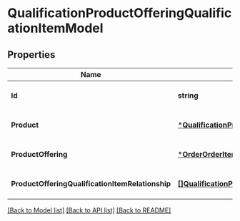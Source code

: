 # QualificationProductOfferingQualificationItemModel

## Properties
Name | Type | Description | Notes
------------ | ------------- | ------------- | -------------
**Id** | **string** |  | [optional] [default to null]
**Product** | [***QualificationProductOfferingQualificationItemModelProduct**](qualificationProductOfferingQualificationItemModel_product.md) |  | [optional] [default to null]
**ProductOffering** | [***OrderOrderItemResModelProductOffering**](orderOrderItemResModel_productOffering.md) |  | [optional] [default to null]
**ProductOfferingQualificationItemRelationship** | [**[]QualificationProductOfferingQualificationItemModel**](qualificationProductOfferingQualificationItemModel.md) |  | [optional] [default to null]

[[Back to Model list]](../README.md#documentation-for-models) [[Back to API list]](../README.md#documentation-for-api-endpoints) [[Back to README]](../README.md)


